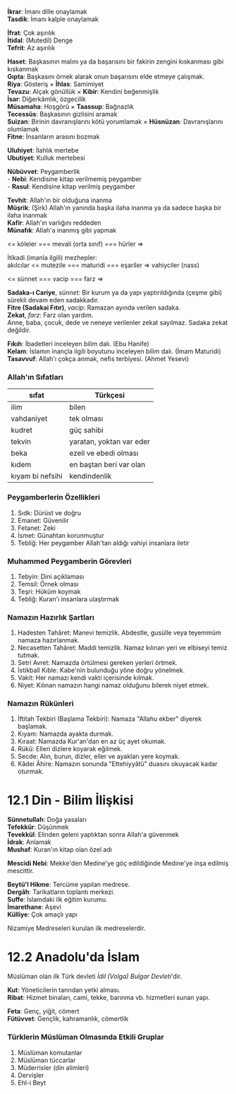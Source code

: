 **İkrar**: İmanı dille onaylamak\
**Tasdik**: İmanı kalple onaylamak

**İfrat**: Çok aşırılık\
**İtidal**: (Mutedil) Denge\
**Tefrit**: Az aşırılık

**Haset**: Başkasının malını ya da başarısını bir fakirin zengini kıskanması gibi kıskanmak\
**Gıpta**: Başkasını örnek alarak onun başarısını elde etmeye çalışmak.\
**Riya**: Gösteriş × **İhlas**: Samimiyet\
**Tevazu**: Alçak gönüllük × **Kibir**: Kendini beğenmişlik\
**İsar**: Diğerkâmlık, özgecilik\
**Müsamaha**: Hoşgörü × **Taassup**: Bağnazlık\
**Tecessüs**: Başkasının gizlisini aramak\
**Suizan**: Birinin davranışlarını kötü yorumlamak × **Hüsnüzan**: Davranışlarını olumlamak\
**Fitne**: İnsanların arasını bozmak

**Uluhiyet**: İlahlık mertebe\
**Ubutiyet**: Kulluk mertebesi

**Nübüvvet**: Peygamberlik\
\- **Nebi**: Kendisine kitap verilmemiş peygamber\
\- **Rasul**: Kendisine kitap verilmiş peygamber

**Tevhit**: Allah'ın bir olduğuna inanma\
**Müşrik**: (Şirk) Allah'ın yanında başka ilaha inanma ya da sadece başka bir ilaha inanmak\
**Kafir**: Allah'ın varlığını reddeden\
**Münafık**: Allah'a inanmış gibi yapmak

<= köleler === mevali (orta sınıf) === hürler =>

İtikadi (imanla ilgili) mezhepler:\
akılcılar <= mutezile === maturidi === eşariler => vahiyciler (nass)

<= sünnet === vacip === farz =>

**Sadaka-ı Cariye**, *sünnet*: Bir kurum ya da yapı yaptırıldığında (çeşme gibi) sürekli devam eden sadakkadır.\
**Fitre (Sadakai Fıtır)**, *vacip*: Ramazan ayında verilen sadaka.\
**Zekat**, *farz*: Farz olan yardım.\
Anne, baba, çocuk, dede ve neneye verilenler zekat sayılmaz. Sadaka zekat değildir.

**Fıkıh**: İbadetleri inceleyen bilim dalı. (Ebu Hanife)\
**Kelam**: İslamın inançla ilgili boyutunu inceleyen bilim dalı. (İmam Maturidi)
**Tasavvuf**: Allah'ı çokça anmak, nefis terbiyesi. (Ahmet Yesevi)

### Allah'ın Sıfatları
| sıfat | Türkçesi |
|-|-|
| ilim | bilen |
| vahdaniyet | tek olması |
| kudret | güç sahibi |
| tekvin | yaratan, yoktan var eder |
| beka | ezeli ve ebedi olması |
| kıdem | en baştan beri var olan |
| kıyam bi nefsihi | kendindenlik |

### Peygamberlerin Özellikleri
1. Sıdk: Dürüst ve doğru
2. Emanet: Güvenilir
3. Fetanet: Zeki
4. İsmet: Günahtan korunmuştur
5. Tebliğ: Her peygamber Allah'tan aldığı vahiyi insanlara iletir

### Muhammed Peygamberin Görevleri
1. Tebyin: Dini açıklaması
2. Temsil: Örnek olması
3. Teşri: Hüküm koymak
4. Tebliğ: Kuran'ı insanlara ulaştırmak

### Namazın Hazırlık Şartları
1. Hadesten Tahâret: Manevi temizlik. Abdestle, gusülle veya teyemmüm namaza hazırlanmak. 
2. Necasetten Tahâret: Maddi temizlik. Namaz kılınan yeri ve elbiseyi temiz tutmak.
3. Setri Avret: Namazda örtülmesi gereken yerleri örtmek.
4. İstikbalî Kıble: Kabe'nin bulunduğu yöne doğru yönelmek.
5. Vakit: Her namazı kendi vakti içerisinde kılmak.
6. Niyet: Kılınan namazın hangi namaz olduğunu bilerek niyet etmek.

### Namazın Rükünleri
1. İftitah Tekbiri (Başlama Tekbiri): Namaza "Allahu ekber" diyerek başlamak.
2. Kıyam: Namazda ayakta durmak.
3. Kıraat: Namazda Kur'an'dan en az üç ayet okumak.
4. Rükû: Elleri dizlere koyarak eğilmek.
5. Secde: Alın, burun, dizler, eller ve ayakları yere koymak.
6. Kâdei Âhire: Namazın sonunda "Ettehiyyâtü" duasını okuyacak kadar oturmak.


# 12.1 Din - Bilim İlişkisi
**Sünnetullah**: Doğa yasaları\
**Tefekkür**: Düşünmek\
**Tevekkül**: Elinden geleni yaptıktan sonra Allah'a güvenmek\
**İdrak**: Anlamak\
**Mushaf**: Kuran'ın kitap olan özel adı

**Mescidi Nebi**: Mekke'den Medine'ye göç edildiğinde Medine'ye inşa edilmiş mescittir.

**Beytü'l Hikme**: Tercüme yapılan medrese.\
**Dergâh**: Tarikatların toplantı merkezi.\
**Suffe**: İslamdaki ilk eğitim kurumu.\
**İmarethane**: Aşevi\
**Külliye**: Çok amaçlı yapı

Nizamiye Medreseleri kurulan ilk medreselerdir.


# 12.2 Anadolu'da İslam
Müslüman olan ilk Türk devleti *İdil (Volga) Bulgar Devleti*'dir.

**Kut**: Yöneticilerin tanrıdan yetki alması.\
**Ribat**: Hizmet binaları, cami, tekke, barınma vb. hizmetleri sunan yapı.

**Feta**: Genç, yiğit, cömert\
**Fütüvvet**: Gençlik, kahramanlık, cömertlik

### Türklerin Müslüman Olmasında Etkili Gruplar
1. Müslüman komutanlar
2. Müslüman tüccarlar
3. Müderrisler (din alimleri)
4. Dervişler
5. Ehl-i Beyt
